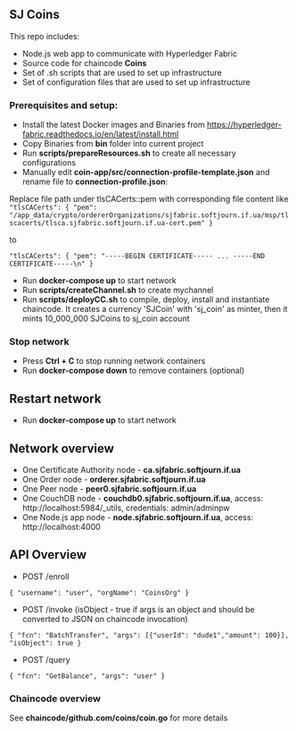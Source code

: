 ## SJ Coins

This repo includes:
 * Node.js web app to communicate with Hyperledger Fabric 
 * Source code for chaincode **Coins**
 * Set of .sh scripts that are used to set up infrastructure
 * Set of configuration files that are used to set up infrastructure

### Prerequisites and setup:

 * Install the latest Docker images and Binaries from https://hyperledger-fabric.readthedocs.io/en/latest/install.html
 * Copy Binaries from **bin** folder into current project
 * Run **scripts/prepareResources.sh** to create all necessary configurations
 * Manually edit **coin-app/src/connection-profile-template.json** and rename file to **connection-profile.json**:

Replace file path under tlsCACerts::pem with corresponding file content like
``
"tlsCACerts": {
    "pem": "/app_data/crypto/ordererOrganizations/sjfabric.softjourn.if.ua/msp/tlscacerts/tlsca.sjfabric.softjourn.if.ua-cert.pem"
}
``

 to

``
  "tlsCACerts": {
    "pem": "-----BEGIN CERTIFICATE----- ... -----END CERTIFICATE-----\n"
  }
``
 * Run **docker-compose up** to start network
 * Run **scripts/createChannel.sh** to create mychannel
 * Run **scripts/deployCC.sh** to compile, deploy, install and instantiate chaincode. It creates a currency 'SJCoin' with 'sj_coin' as minter, then it mints 10_000_000 SJCoins to sj_coin account
 
### Stop network
 * Press **Ctrl + C** to stop running network containers
 * Run **docker-compose down** to remove containers (optional)

## Restart network 
  * Run **docker-compose up** to start network
  
## Network overview
 * One Certificate Authority node - **ca.sjfabric.softjourn.if.ua**
 * One Order node - **orderer.sjfabric.softjourn.if.ua**
 * One Peer node - **peer0.sjfabric.softjourn.if.ua**
 * One CouchDB node - **couchdb0.sjfabric.softjourn.if.ua**, access: http://localhost:5984/_utils, credentials: admin/adminpw
 * One Node.js app node - **node.sjfabric.softjourn.if.ua**, access: http://localhost:4000

## API Overview
 * POST /enroll 
 
`{
   "username": "user",
   "orgName": "CoinsOrg"
 }`
 
 * POST /invoke (isObject - true if args is an object and should be converted to JSON on chaincode invocation)

`{
    "fcn": "BatchTransfer",
    "args": [{"userId": "dude1","amount": 100}],
    "isObject": true
 }`
  * POST /query 
 
`{
    "fcn": "GetBalance",
    "args": "user"
 }`
 
 ### Chaincode overview
  See **chaincode/github.com/coins/coin.go** for more details

